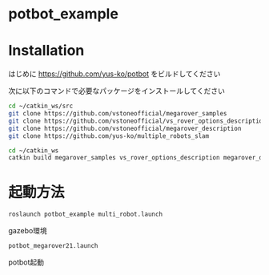 # potbot_example

# Installation

はじめに https://github.com/yus-ko/potbot をビルドしてください

次に以下のコマンドで必要なパッケージをインストールしてください

```bash
cd ~/catkin_ws/src
git clone https://github.com/vstoneofficial/megarover_samples
git clone https://github.com/vstoneofficial/vs_rover_options_description
git clone https://github.com/vstoneofficial/megarover_description
git clone https://github.com/yus-ko/multiple_robots_slam
```
```bash
cd ~/catkin_ws
catkin build megarover_samples vs_rover_options_description megarover_description multi_turtlebot_gazebo
```

# 起動方法

```bash
roslaunch potbot_example multi_robot.launch
```
gazebo環境

```bash  
potbot_megarover21.launch
```
potbot起動
